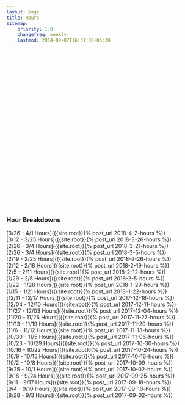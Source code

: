 ```yaml
---
layout: page
title: Hours
sitemap:
    priority: 1.0
    changefreq: weekly
    lastmod: 2014-09-07T16:31:30+05:30
---
```


<script src="https://ajax.googleapis.com/ajax/libs/jquery/1.8.2/jquery.min.js"></script>
<script src="https://code.highcharts.com/highcharts.js"></script>
<script src="https://code.highcharts.com/modules/exporting.js"></script>

<div id="container" style="min-width: 310px; height: 400px; margin: 0 auto">
</div>

<script type="text/javascript">
    $('#container').highcharts({
        title: {
            text: 'Hours Logged per Week',
            x: -20 //center
        },
        xAxis: {
            categories: ['8/28 - 9/3', '9/4 - 9/10', '9/11 - 9/17', '9/18 - 9/24', '9/25 - 10/1', '10/2 - 10/8', '10/9 - 10/15', '10/16 - 10/22', '10/23 - 10/29', '10/30 - 11/5', '11/6 - 11/12', '11/13 - 11/19', '11/20 - 11/26', '11/27 - 12/3', '12/4 - 12/10', '12/11 - 12/17', '1/15 - 1/21', '1/22 - 1/28', '1/29 - 2/4', '2/5 - 2/11', '2/12 - 2/18', '2/19 - 2/25', '2/26 - 3/4', '3/5 - 3/11', '3/12 - 3/25', '3/26 - 4/1'] //TODO: Update this
        },
        yAxis: {
            title: {
                text: 'Hours Logged'
            },
            plotLines: [{
                value: 0,
                width: 1,
                color: '#808080'
            }],
            min: 0
        },
        tooltip: {
            valueSuffix: ''
        },
        legend: {
            layout: 'vertical',
            align: 'right',
            verticalAlign: 'middle',
            borderWidth: 0
        },
        series: [{
            name: 'Hours Logged',
            data: [17, 17.75, 24.50, 20.50, 14.00, 15.5, 32.5, 59.5, 26, 20, 33, 66.5, 12.5, 31, 31, 9, 15, 12.5, 28.25, 25.5, 15, 12, 10, 19.5, 16, 17.5] //TODO: Update this
        }]
    });
</script>

### Hour Breakdowns
[3/26 - 4/1 Hours]({{site.root}}{% post_url 2018-4-2-hours %})<br>
[3/12 - 3/25 Hours]({{site.root}}{% post_url 2018-3-26-hours %})<br>
[2/26 - 3/4 Hours]({{site.root}}{% post_url 2018-3-21-hours %})<br>
[2/26 - 3/4 Hours]({{site.root}}{% post_url 2018-3-5-hours %})<br>
[2/19 - 2/25 Hours]({{site.root}}{% post_url 2018-2-26-hours %})<br>
[2/12 - 2/18 Hours]({{site.root}}{% post_url 2018-2-19-hours %})<br>
[2/5 - 2/11 Hours]({{site.root}}{% post_url 2018-2-12-hours %})<br>
[1/29 - 2/5 Hours]({{site.root}}{% post_url 2018-2-5-hours %})<br>
[1/22 - 1/28 Hours]({{site.root}}{% post_url 2018-1-29-hours %})<br>
[1/15 - 1/21 Hours]({{site.root}}{% post_url 2018-1-22-hours %})<br>
[12/11 - 12/17 Hours]({{site.root}}{% post_url 2017-12-18-hours %})<br>
[12/04 - 12/10 Hours]({{site.root}}{% post_url 2017-12-11-hours %})<br>
[11/27 - 12/03 Hours]({{site.root}}{% post_url 2017-12-04-hours %})<br>
[11/20 - 11/26 Hours]({{site.root}}{% post_url 2017-11-27-hours %})<br>
[11/13 - 11/19 Hours]({{site.root}}{% post_url 2017-11-20-hours %})<br>
[11/6 - 11/12 Hours]({{site.root}}{% post_url 2017-11-13-hours %})<br>
[10/30 - 11/5 Hours]({{site.root}}{% post_url 2017-11-06-hours %})<br>
[10/23 - 10/29 Hours]({{site.root}}{% post_url 2017-10-30-hours %})<br>
[10/16 - 10/22 Hours]({{site.root}}{% post_url 2017-10-24-hours %})<br>
[10/9 - 10/15 Hours]({{site.root}}{% post_url 2017-10-16-hours %})<br>
[10/2 - 10/8 Hours]({{site.root}}{% post_url 2017-10-09-hours %})<br>
[9/25 - 10/1 Hours]({{site.root}}{% post_url 2017-10-02-hours %})<br>
[9/18 - 9/24 Hours]({{site.root}}{% post_url 2017-09-25-hours %})<br>
[9/11 - 9/17 Hours]({{site.root}}{% post_url 2017-09-18-hours %})<br>
[9/4 - 9/10 Hours]({{site.root}}{% post_url 2017-09-10-hours %})<br>
[8/28 - 9/3 Hours]({{site.root}}{% post_url 2017-09-02-hours %})